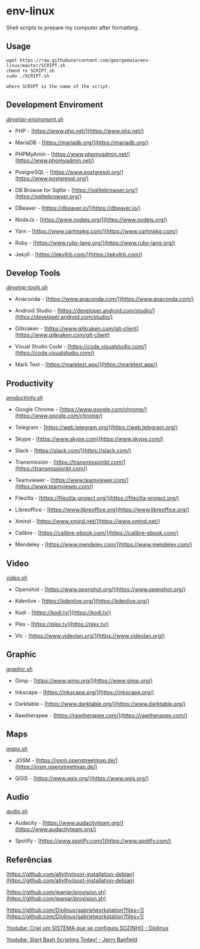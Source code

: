 # env-linux

Shell scripts to prepare my computer after formatting.

## Usage

```
wget https://raw.githubusercontent.com/georgemaia/env-linux/master/SCRIPT.sh
chmod +x SCRIPT.sh
sudo ./SCRIPT.sh

where SCRIPT is the name of the script.
```

## Development Enviroment

*[develop-enviroment.sh](develop-enviroment.sh)*

- PHP - [https://www.php.net/](https://www.php.net/)

- MariaDB - [https://mariadb.org/](https://mariadb.org/)

- PHPMyAmin - [https://www.phpmyadmin.net/](https://www.phpmyadmin.net/)

- PostgreSQL - [https://www.postgresql.org/](https://www.postgresql.org/)

- DB Browse for Sqlite - [https://sqlitebrowser.org/](https://sqlitebrowser.org/)

- DBeaver - [https://dbeaver.io/](https://dbeaver.io/)

- NodeJs - [https://www.nodejs.org/](https://www.nodejs.org/)

- Yarn - [https://www.yarhnpkg.com/](https://www.yarhnpkg.com/)

- Ruby - [https://www.ruby-lang.org/](https://www.ruby-lang.org/)

- Jekyll - [https://jekyllrb.com/](https://jekyllrb.com/)

## Develop Tools

*[develop-tools.sh](develop-tools.sh)*

- Anaconda - [https://www.anaconda.com/](https://www.anaconda.com/)

- Android Studio - [https://developer.android.com/studio/](https://developer.android.com/studio/)

- Gitkraken - [https://www.gitkraken.com/git-client](https://www.gitkraken.com/git-client)

- Visual Studio Code - [https://code.visualstudio.com/](https://code.visualstudio.com/)

- Mark Text - [https://marktext.app/](https://marktext.app/)

## Productivity

*[productivity.sh](productivity.sh)*

- Google Chrome - [https://www.google.com/chrome/](https://www.google.com/chrome/)

- Telegram - [https://web.telegram.org/](https://web.telegram.org/)

- Skype - [https://www.skype.com](https://www.skype.com/)

- Slack - [https://slack.com/](https://slack.com/)

- Transmission - [https://transmissionbt.com/](https://transmissionbt.com/)

- Teamviewer - [https://www.teamviewer.com/](https://www.teamviewer.com/)

- Filezilla - [https://filezilla-project.org/](https://filezilla-project.org/)

- Libreoffice - [https://www.libreoffice.org](https://www.libreoffice.org/)

- Xmind - [https://www.xmind.net/](https://www.xmind.net/)

- Calibre - [https://calibre-ebook.com/](https://calibre-ebook.com/)

- Mendeley - [https://www.mendeley.com/](https://www.mendeley.com/)

## Video

*[video.sh](video.sh)*

- Openshot - [https://www.openshot.org/](https://www.openshot.org/)

- Kdenlive - [https://kdenlive.org/](https://kdenlive.org/)

- Kodi - [https://kodi.tv/](https://kodi.tv/)

- Plex - [https://plex.tv](https://plex.tv/) 

- Vlc - [https://www.videolan.org/](https://www.videolan.org/)

## Graphic

*[graphic.sh](graphic.sh)*

- Gimp - [https://www.gimp.org/](https://www.gimp.org/)

- Inkscape - [https://inkscape.org/](https://inkscape.org/)

- Darktable - [https://www.darktable.org/](https://www.darktable.org/)

- Rawtherapee - [https://rawtherapee.com/](https://rawtherapee.com/)

## Maps

*[maps.sh](maps.sh)*

- JOSM - [https://josm.openstreetmap.de/](https://josm.openstreetmap.de/)

- QGIS - [https://www.qgis.org/](https://www.qgis.org/)

## Audio

*[audio.sh](audio.sh)*

- Audacity - [https://www.audacityteam.org/](https://www.audacityteam.org/)

- Spotify - [https://www.spotify.com/](https://www.spotify.com/)

## Referências

[https://github.com/allythy/post-installation-debian](https://github.com/allythy/post-installation-debian)

[https://github.com/jeanjar/provision.sh](https://github.com/jeanjar/provision.sh)

[https://github.com/Diolinux/gabrielworkstation?files=1](https://github.com/Diolinux/gabrielworkstation?files=1)

[Youtube: Criei um SISTEMA que se configura SOZINHO - Diolinux](https://youtu.be/vBfj5dNZOSA)

[Youtube: Start Bash Scripting Today! -  Jerry Banfield](https://www.youtube.com/watch?v=tPKdfbL1Zv4&list=WL&index=32&t=5s)
